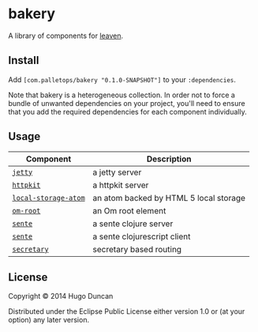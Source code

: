 # bakery

A library of components for [leaven][leaven].

## Install

Add `[com.palletops/bakery "0.1.0-SNAPSHOT"]` to your `:dependencies`.

Note that bakery is a heterogeneous collection.  In order not to force
a bundle of unwanted dependencies on your project, you'll need to
ensure that you add the required dependencies for each component
individually.

## Usage

Component | Description
----------|-------------
[`jetty`](src/clj/com/palletops/bakery/jetty.clj)           | a jetty server
[`httpkit`](src/clj/com/palletops/bakery/httpkit.clj)       | a httpkit server
[`local-storage-atom`](src/cljs/com/palletops/bakery/local_storage_atom.cljs) | an atom backed by HTML 5 local storage
[`om-root`](src/cljs/com/palletops/bakery/om_root.cljs)     | an Om root element
[`sente`](src/clj/com/palletops/bakery/sente.clj)           | a sente clojure server
[`sente`](src/cljs/com/palletops/bakery/sente.cljs)         | a sente clojurescript client
[`secretary`](src/cljs/com/palletops/bakery/secretary.cljs) | secretary based routing


## License

Copyright © 2014 Hugo Duncan

Distributed under the Eclipse Public License either version 1.0 or (at
your option) any later version.

[leaven]:https://github.com/palletops/leaven "leaven component library"
